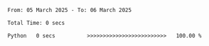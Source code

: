 <!--START_SECTION:waka-->

```txt
From: 05 March 2025 - To: 06 March 2025

Total Time: 0 secs

Python   0 secs          >>>>>>>>>>>>>>>>>>>>>>>>>   100.00 %
```

<!--END_SECTION:waka-->
